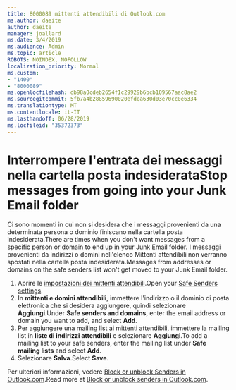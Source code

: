 ```yaml
---
title: 8000089 mittenti attendibili di Outlook.com
ms.author: daeite
author: daeite
manager: joallard
ms.date: 3/4/2019
ms.audience: Admin
ms.topic: article
ROBOTS: NOINDEX, NOFOLLOW
localization_priority: Normal
ms.custom:
- "1400"
- "8000089"
ms.openlocfilehash: db98a0cdeb2654f1c29929b6bcb109567aac8ae2
ms.sourcegitcommit: 5fb7a4b28859690020efdea630d03e70cc0e6334
ms.translationtype: MT
ms.contentlocale: it-IT
ms.lasthandoff: 06/28/2019
ms.locfileid: "35372373"
---
```

# <a name="stop-messages-from-going-into-your-junk-email-folder"></a><span data-ttu-id="7e988-102">Interrompere l'entrata dei messaggi nella cartella posta indesiderata</span><span class="sxs-lookup"><span data-stu-id="7e988-102">Stop messages from going into your Junk Email folder</span></span>

<span data-ttu-id="7e988-103">Ci sono momenti in cui non si desidera che i messaggi provenienti da una determinata persona o dominio finiscano nella cartella posta indesiderata.</span><span class="sxs-lookup"><span data-stu-id="7e988-103">There are times when you don't want messages from a specific person or domain to end up in your Junk Email folder.</span></span> <span data-ttu-id="7e988-104">I messaggi provenienti da indirizzi o domini nell'elenco Mittenti attendibili non verranno spostati nella cartella posta indesiderata.</span><span class="sxs-lookup"><span data-stu-id="7e988-104">Messages from addresses or domains on the safe senders list won't get moved to your Junk Email folder.</span></span>

1. <span data-ttu-id="7e988-105">Aprire le [impostazioni dei mittenti attendibili](https://go.microsoft.com/fwlink/?linkid=2035804).</span><span class="sxs-lookup"><span data-stu-id="7e988-105">Open your [Safe Senders settings](https://go.microsoft.com/fwlink/?linkid=2035804).</span></span>
2. <span data-ttu-id="7e988-106">In **mittenti e domini attendibili**, immettere l'indirizzo o il dominio di posta elettronica che si desidera aggiungere, quindi selezionare **Aggiungi**.</span><span class="sxs-lookup"><span data-stu-id="7e988-106">Under **Safe senders and domains**, enter the email address or domain you want to add, and select **Add**.</span></span>
3. <span data-ttu-id="7e988-107">Per aggiungere una mailing list ai mittenti attendibili, immettere la mailing list in **liste di indirizzi attendibili** e selezionare **Aggiungi**.</span><span class="sxs-lookup"><span data-stu-id="7e988-107">To add a mailing list to your safe senders, enter the mailing list under **Safe mailing lists** and select **Add**.</span></span>
4. <span data-ttu-id="7e988-108">Selezionare **Salva**.</span><span class="sxs-lookup"><span data-stu-id="7e988-108">Select **Save**.</span></span>

<span data-ttu-id="7e988-109">Per ulteriori informazioni, vedere [Block or unblock Senders in Outlook.com](https://support.office.com/article/afba1c94-77bb-4f50-8b85-057cf52f4d5e).</span><span class="sxs-lookup"><span data-stu-id="7e988-109">Read more at [Block or unblock senders in Outlook.com](https://support.office.com/article/afba1c94-77bb-4f50-8b85-057cf52f4d5e).</span></span>